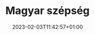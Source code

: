---
title: "Magyar szépség"
date: 2023-02-03T11:42:57+01:00
imdb: "https://www.imdb.com/title/tt0353693"
weight: 12
---